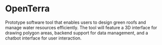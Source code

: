 # OpenTerra
Prototype software tool that enables users to design green roofs and manage water resources efficiently. The tool will feature a 3D interface for drawing polygon areas, backend support for data management, and a chatbot interface for user interaction.
